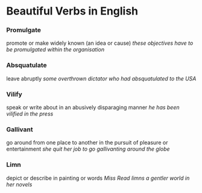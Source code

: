 # Beautiful Verbs in English

### Promulgate
promote or make widely known (an idea or cause)
*these objectives have to be promulgated within the organisation*

### Absquatulate
leave abruptly
*some overthrown dictator who had absquatulated to the USA*

### Vilify
speak or write about in an abusively disparaging manner
*he has been vilified in the press*

### Gallivant
go around from one place to another in the pursuit of pleasure or entertainment
*she quit her job to go gallivanting around the globe*

### Limn
depict or describe in painting or words
*Miss Read limns a gentler world in her novels*
